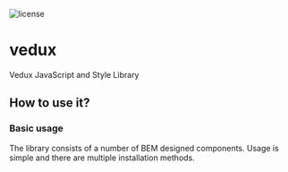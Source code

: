 
![license](https://img.shields.io/github/license/mashape/apistatus.svg)


# vedux
Vedux JavaScript and Style Library

## How to use it?

### Basic usage

  The library consists of a number of BEM designed components. Usage is simple and there are multiple installation methods.

